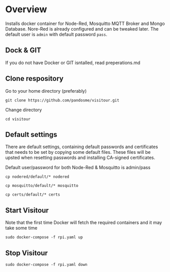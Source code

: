 # Overview
Installs docker container for Node-Red, Mosquitto MQTT Broker and Mongo Database.  Nore-Red is already configured and can be tweaked later.
The default user is `admin` with default password `pass`.
## Dock & GIT
If you do not have Docker or GIT isntalled, read preperations.md

## Clone respository
Go to your home directory (preferably)
```
git clone https://github.com/pandosme/visitour.git 
```
Change directory
```
cd visitour
```

## Default settings
There are default settings, containing default passwords and certificates that needs to be set by copying some default files.  These files will be upsted when resetting passwords and installing CA-signed certificates.

Default user/password for both Node-Red & Mosquitto is admin/pass
```
cp nodered/default/* nodered
```
```
cp mosquitto/default/* mosquitto
```
```
cp certs/default/* certs
```

## Start Visitour
Note that the first time Docker will fetch the required containers and it may take some time
```
sudo docker-compose -f rpi.yaml up
```
## Stop Visitour
```
sudo docker-compose -f rpi.yaml down
```

